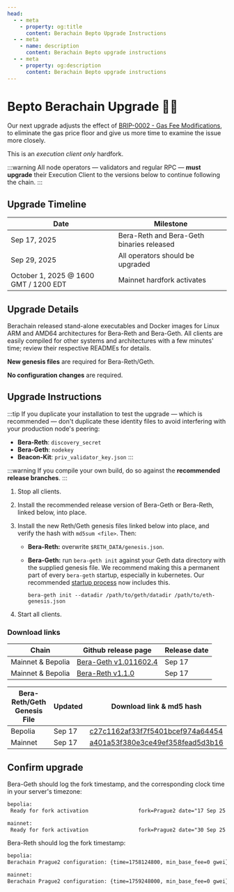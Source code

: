 ```yaml
---
head:
  - - meta
    - property: og:title
      content: Berachain Bepto Upgrade Instructions
  - - meta
    - name: description
      content: Berachain Bepto upgrade instructions
  - - meta
    - property: og:description
      content: Berachain Bepto upgrade instructions
---
```


# Bepto Berachain Upgrade 🤕⛽

Our next upgrade adjusts the effect of [BRIP-0002 - Gas Fee Modifications](https://github.com/berachain/BRIPs/blob/main/meta/BRIP-0002.md), to eliminate the gas price floor and give us more time to examine the issue more closely.

This is an _execution client only_ hardfork.

:::warning
All node operators — validators and regular RPC — **must upgrade** their Execution Client to the versions below to continue following the chain.
:::

## Upgrade Timeline

| Date                                  | Milestone                                 |
| ------------------------------------- | ----------------------------------------- |
| Sep 17, 2025                          | Bera-Reth and Bera-Geth binaries released |
| Sep 29, 2025                          | All operators should be upgraded          |
| October 1, 2025 @ 1600 GMT / 1200 EDT | Mainnet hardfork activates                |

## Upgrade Details

Berachain released stand-alone executables and Docker images for Linux ARM and AMD64 architectures for Bera-Reth and Bera-Geth. All clients are easily compiled for other systems and architectures with a few minutes' time; review their respective READMEs for details.

**New genesis files** are required for Bera-Reth/Geth.

**No configuration changes** are required.

## Upgrade Instructions

:::tip
If you duplicate your installation to test the upgrade — which is recommended — don't duplicate these identity files to avoid interfering with your production node's peering:

- **Bera-Reth**: `discovery_secret`
- **Bera-Geth**: `nodekey`
- **Beacon-Kit**: `priv_validator_key.json`
  :::

:::warning
If you compile your own build, do so against the **recommended release branches**.
:::

1. Stop all clients.
2. Install the recommended release version of Bera-Geth or Bera-Reth, linked below, into place.
3. Install the new Reth/Geth genesis files linked below into place, and verify the hash with `md5sum <file>`. Then:
   - **Bera-Reth:** overwrite `$RETH_DATA/genesis.json`.
   - **Bera-Geth:** run `bera-geth init` against your Geth data directory with the supplied genesis file.
     We recommend making this a permanent part of every `bera-geth` startup, especially in kubernetes. Our recommended [startup process](https://github.com/berachain/guides/tree/main/apps/node-scripts/run-geth.sh) now includes this.

     `bera-geth init --datadir /path/to/geth/datadir /path/to/eth-genesis.json`

4. Start all clients.

### Download links

| Chain             | Github release page                                                                      | Release date |
| ----------------- | ---------------------------------------------------------------------------------------- | ------------ |
| Mainnet & Bepolia | [Bera-Geth v1.011602.4](https://github.com/berachain/bera-geth/releases/tag/v1.011602.4) | Sep 17       |
| Mainnet & Bepolia | [Bera-Reth v1.1.0](https://github.com/berachain/bera-reth/releases/tag/v1.1.0)           | Sep 17       |

| Bera-Reth/Geth Genesis File | Updated | Download link & md5 hash                                                                                               |
| --------------------------- | ------- | ---------------------------------------------------------------------------------------------------------------------- |
| Bepolia                     | Sep 17  | [c27c1162af33f7f5401bcef974a64454](https://raw.githubusercontent.com/berachain/beacon-kit/refs/heads/main/testing/networks/80069/eth-genesis.json) |
| Mainnet                     | Sep 17  | [a401a53f380e3ce49ef358fead5d3b16](https://raw.githubusercontent.com/berachain/beacon-kit/refs/heads/main/testing/networks/80094/eth-genesis.json) |

## Confirm upgrade

Bera-Geth should log the fork timestamp, and the corresponding clock time in your server's timezone:

```txt
bepolia:
 Ready for fork activation                fork=Prague2 date="17 Sep 25 18:00 CEST" remaining=46h5m32s  timestamp=1,758,124,800

mainnet:
 Ready for fork activation                fork=Prague2 date="30 Sep 25 18:00 CEST" remaining=358h4m52s timestamp=1,759,248,000
```

Bera-Reth should log the fork timestamp:

```txt
bepolia:
Berachain Prague2 configuration: {time=1758124800, min_base_fee=0 gwei}

mainnet:
Berachain Prague2 configuration: {time=1759248000, min_base_fee=0 gwei}
```
